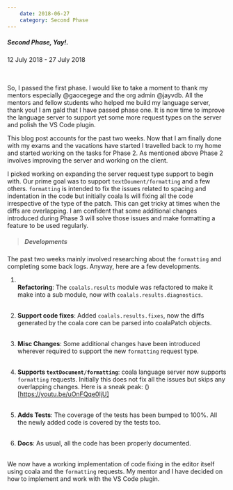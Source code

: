 ```yaml
---
    date: 2018-06-27
    category: Second Phase
---
```


##### Second Phase, Yay!.
12 July 2018 - 27 July 2018

<br/><br/>
So, I passed the first phase. I would like to take a moment to thank
my mentors especially @gaocegege and the org admin @jayvdb. All the
mentors and fellow students who helped me build my language server,
thank you! I am gald that I have passed phase one. It is now time to
improve the language server to support yet some more request types on
the server and polish the VS Code plugin.

This blog post accounts for the past two weeks. Now that I am finally
done with my exams and the vacations have started I travelled back to
my home and started working on the tasks for Phase 2. As mentioned
above Phase 2 involves improving the server and working on the client.

I picked working on expanding the server request type support
to begin with. Our prime goal was to support `textDoument/formatting`
and a few others. `formatting` is intended to fix the issues related
to spacing and indentation in the code but initially coala ls will
fixing all the code irrespective of the type of the patch. This can
get tricky at times when the diffs are overlapping. I am confident
that some additional changes introduced during Phase 3 will solve
those issues and make formatting a feature to be used regularly.

> ##### Developments

The past two weeks mainly involved researching about the `formatting`
and completing some back logs. Anyway, here are a few developments.

1. <br/>**Refactoring**:
   The `coalals.results` module was refactored to make it make into
   a sub module, now with `coalals.results.diagnostics`.<br/><br/>

2. **Support code fixes**:
   Added `coalals.results.fixes`, now the diffs generated by the
   coala core can be parsed into coalaPatch objects.<br/><br/>

3. **Misc Changes**:
   Some additional changes have been introduced wherever required to
   support the new `formatting` request type.<br/><br/>

4. **Supports `textDocument/formatting`**:
   coala language server now supports `formatting` requests. Initially
   this does not fix all the issues but skips any overlapping changes.
   Here is a sneak peak: ()[https://youtu.be/uOnFQqe0IjU]<br/><br/>

5. **Adds Tests**:
   The coverage of the tests has been bumped to 100%. All the newly
   added code is covered by the tests too.<br/><br/>

6. **Docs**:
   As usual, all the code has been properly documented.<br/><br/>

We now have a working implementation of code fixing in the editor itself
using coala and the `formatting` requests. My mentor and I have decided
on how to implement and work with the VS Code plugin.
